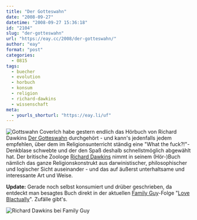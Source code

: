```yaml
---
title: "Der Gotteswahn"
date: "2008-09-27"
datetime: "2008-09-27 15:36:18"
id: "2104"
slug: "der-gotteswahn"
url: "https://eay.cc/2008/der-gotteswahn/"
author: "eay"
format: "post"
categories:
  - 0815
tags:
  - buecher
  - evolution
  - horbuch
  - konsum
  - religion
  - richard-dawkins
  - wissenschaft
meta:
  - yourls_shorturl: "https://eay.li/uf"
---
```


![Gottswahn Cover](/uploads/2008/gotteswahn.jpg)Ich habe gestern endlich das Hörbuch von Richard Dawkins [Der Gotteswahn](http://de.wikipedia.org/wiki/Der_Gotteswahn) durchgehört - und kann's jedenfalls jedem empfehlen, über dem im Religionsunterricht ständig eine "What the fuck?!"- Denkblase schwebte und der den Spaß deshalb schnellstmöglich abgewählt hat. Der britische Zoologe [Richard Dawkins](http://de.wikipedia.org/wiki/Richard_Dawkins) nimmt in seinem (Hör-)Buch nämlich das ganze Religionskonstrukt aus darwinistischer, philosophischer und logischer Sicht auseinander - und das auf äußerst unterhaltsame und interessante Art und Weise.

**Update:** Gerade noch selbst konsumiert und drüber geschrieben, da entdeckt man besagtes Buch direkt in der aktuellen [Family Guy](//eay.cc/tag/family-guy/)\-Folge "[Love Blactually](http://en.wikipedia.org/wiki/Love_Blactually)". Zufälle gibt's.

![Richard Dawkins bei Family Guy](/uploads/2008/gotteswahn_fg.jpg)

